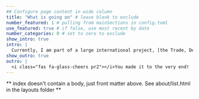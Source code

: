 ```yaml
---
## Configure page content in wide column
title: "What is going on" # leave blank to exclude
number_featured: 1 # pulling from mainSections in config.toml
use_featured: true # if false, use most recent by date
number_categories: 0 # set to zero to exclude
show_intro: true
intro: |
  Currently, I am part of a large international project, [the Trade, Development & the Environment Hub]( https://tradehub.earth/), whose aim is to help making global trade of commodities more sustainable. 
show_outro: true
outro: |
  <i class="fas fa-glass-cheers pr2"></i>You made it to the very end!
---
```


** index doesn't contain a body, just front matter above.
See about/list.html in the layouts folder **